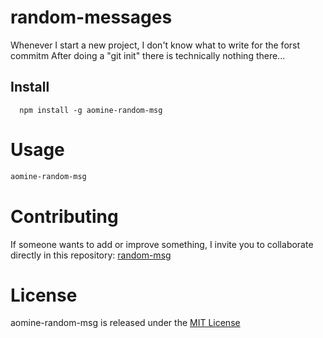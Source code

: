 # random-messages
Whenever I start a new project, I don't know what to write for the forst commitm After doing a "git init" there is technically nothing there...

## Install

```npm
  npm install -g aomine-random-msg
```

# Usage

```bash
aomine-random-msg
```

# Contributing
If someone wants to add or improve something, I invite you to collaborate directly in this repository: [random-msg](https://github.com/aominedev/npm-platzi)

# License
aomine-random-msg is released under the [MIT License](https://opensource.org/license/MIT)